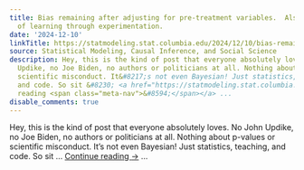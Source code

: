 ```yaml
---
title: Bias remaining after adjusting for pre-treatment variables.  Also the challenges
  of learning through experimentation.
date: '2024-12-10'
linkTitle: https://statmodeling.stat.columbia.edu/2024/12/10/bias-remaining-after-adjusting-for-pre-treatment-variables-also-the-challenges-of-learning-through-experimentation/
source: Statistical Modeling, Causal Inference, and Social Science
description: Hey, this is the kind of post that everyone absolutely loves. No John
  Updike, no Joe Biden, no authors or politicians at all. Nothing about p-values or
  scientific misconduct. It&#8217;s not even Bayesian! Just statistics, teaching,
  and code. So sit &#8230; <a href="https://statmodeling.stat.columbia.edu/2024/12/10/bias-remaining-after-adjusting-for-pre-treatment-variables-also-the-challenges-of-learning-through-experimentation/">Continue
  reading <span class="meta-nav">&#8594;</span></a> ...
disable_comments: true
---
```

Hey, this is the kind of post that everyone absolutely loves. No John Updike, no Joe Biden, no authors or politicians at all. Nothing about p-values or scientific misconduct. It&#8217;s not even Bayesian! Just statistics, teaching, and code. So sit &#8230; <a href="https://statmodeling.stat.columbia.edu/2024/12/10/bias-remaining-after-adjusting-for-pre-treatment-variables-also-the-challenges-of-learning-through-experimentation/">Continue reading <span class="meta-nav">&#8594;</span></a> ...
